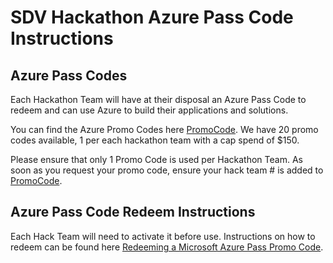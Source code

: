 # SDV Hackathon Azure Pass Code Instructions

## Azure Pass Codes

Each Hackathon Team will have at their disposal an Azure Pass Code to redeem and can use Azure to build their applications and solutions.

You can find the Azure Promo Codes here [PromoCode](./SDV_hackathon_codes.xlsx). We have 20 promo codes available, 1 per each hackathon team with a cap spend of $150.

Please ensure that only 1 Promo Code is used per Hackathon Team. As soon as you request your promo code, ensure your hack team # is added to [PromoCode](./SDV_hackathon_codes.xlsx).

## Azure Pass Code Redeem Instructions

Each Hack Team will need to activate it before use. Instructions on how to redeem can be found here [Redeeming a Microsoft Azure Pass Promo Code](https://www.microsoftazurepass.com/Home/HowTo?Length=5).
